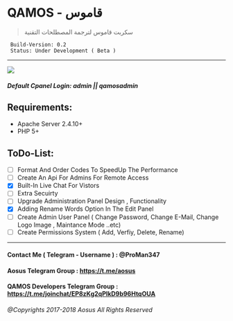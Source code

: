 # QAMOS - قاموس
> سكربت قاموس لترجمة المصطلحات التقنية
```YML
 Build-Version: 0.2 
 Status: Under Development ( Beta )
```
***
![](https://aosus.org/uploads/default/original/2X/9/9e588728bbb0b8f598c267d7e362d28df0269e2c.png)

[Live Version]: http://192.99.83.100
##### Default Cpanel Login: admin || qamosadmin
## Requirements:
+ Apache Server 2.4.10+
+ PHP 5+
## ToDo-List:
- [ ] Format And Order Codes To SpeedUp The Performance
- [ ] Create An Api For Admins For Remote Access
- [x] Built-In Live Chat For Vistors
- [ ] Extra Secuirty
- [ ] Upgrade Administration Panel Design , Functionality
- [x] Adding Rename Words Option In The Edit Panel
- [ ] Create Admin User Panel ( Change Password, Change E-Mail, Change Logo Image , Maintance Mode ..etc)
- [ ] Create Permissions System ( Add, Verfiy, Delete, Rename)
---
#### Contact Me ( **Telegram - Username** ) : @ProMan347
#### Aosus Telegram Group : https://t.me/aosus
#### QAMOS Developers Telegram Group : https://t.me/joinchat/EP8zKg2qPIkD9b96HtqOUA
###### *@Copyrights 2017-2018 _Aosus_ All Rights Reserved*
